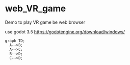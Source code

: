 # web_VR_game

Demo to play VR game be web browser

use godot 3.5
https://godotengine.org/download/windows/
```mermaid
graph TD;
  A-->B;
  A-->C;
  B-->D;
  C-->D;
```
